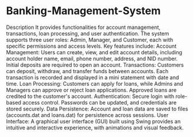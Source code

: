 # Banking-Management-System
Description	It provides functionalities for account management, transactions, loan processing, and user authentication. The system supports three user roles: Admin, Manager, and Customer, each with specific permissions and access levels.
Key features include:
Account Management: Users can create, view, and edit account details, including account holder name, email, phone number, address, and NID number. Initial deposits are required to open an account.
Transactions: Customers can deposit, withdraw, and transfer funds between accounts. Each transaction is recorded and displayed in a mini statement with date and time.
Loan Processing: Customers can apply for loans, while Admins and Managers can approve or reject loan applications. Approved loans are credited to the customer's account.
Authentication: Secure login with role-based access control. Passwords can be updated, and credentials are stored securely.
Data Persistence: Account and loan data are saved to files (accounts.dat and loans.dat) for persistence across sessions.
User Interface: A graphical user interface (GUI) built using Swing provides an intuitive and interactive experience, with animations and visual feedback.
